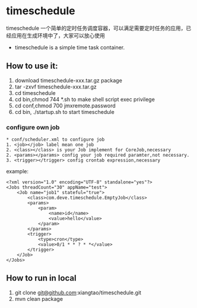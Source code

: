 timeschedule
============
timeschedule 一个简单的定时任务调度容器，可以满足需要定时任务的应用，已经应用在生成环境中了，大家可以放心使用

* timeschedule is a simple time task container.


## How to use it:
1. download timeschedule-xxx.tar.gz package 
2. tar -zxvf timeschedule-xxx.tar.gz
3. cd timeschedule
4. cd bin,chmod 744 *.sh to make shell script exec privilege
5. cd conf,chmod 700 jmxremote.password
6. cd bin, ./startup.sh to start timeschedule

### configure own job
```
* conf/scheduler.xml to configure job
1. <job></job> label mean one job 
2. <class></class> is your Job implement for CoreJob,necessary
2. <params></params> config your job required paramter,not necessary.
3. <trigger></trigger> config crontab expression,necessary
```

example:

```
<?xml version="1.0" encoding="UTF-8" standalone="yes"?>
<Jobs threadCount="30" appName="test">
	<Job name="job1" stateful="true">
		<class>com.deve.timeschedule.EmptyJob</class>
		<params>
			<param>
				<name>id</name>
				<value>hello</value>
			</param>
		</params>
		<trigger>
			<type>cron</type>
			<value>0/1 * * ? * *</value>
		</trigger>
	</Job>
</Jobs>
```



## How to run in local
1. git clone git@github.com:xiangtao/timeschedule.git
2. mvn clean package
